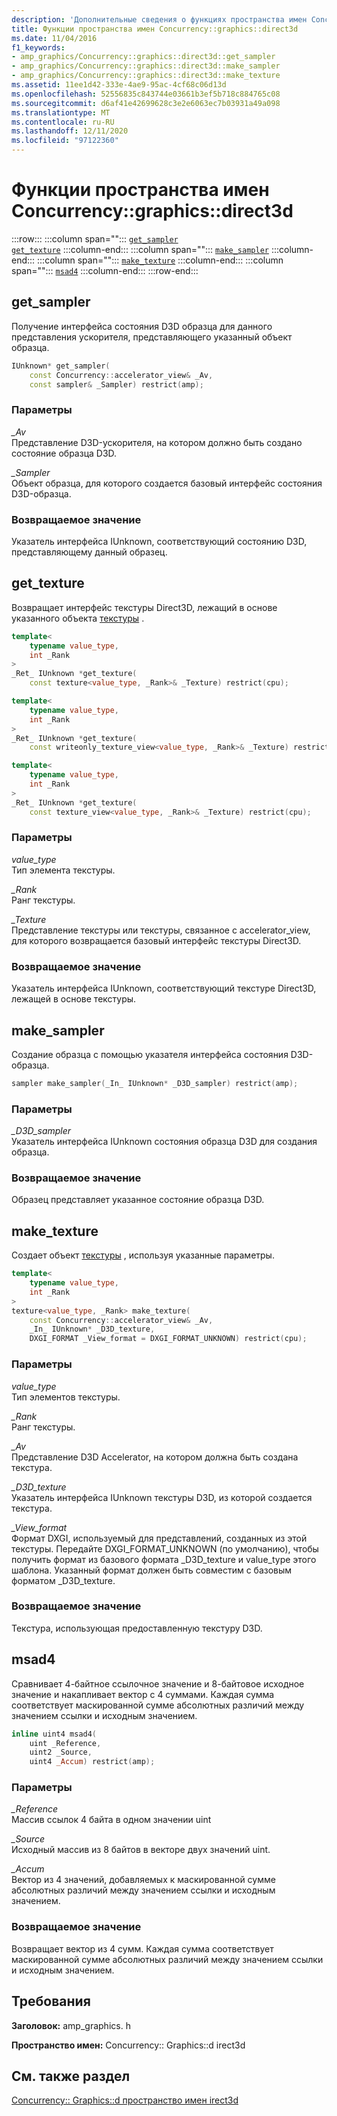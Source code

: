 ```yaml
---
description: 'Дополнительные сведения о функциях пространства имен Concurrency:: Graphics::d irect3d'
title: Функции пространства имен Concurrency::graphics::direct3d
ms.date: 11/04/2016
f1_keywords:
- amp_graphics/Concurrency::graphics::direct3d::get_sampler
- amp_graphics/Concurrency::graphics::direct3d::make_sampler
- amp_graphics/Concurrency::graphics::direct3d::make_texture
ms.assetid: 11ee1d42-333e-4ae9-95ac-4cf68c06d13d
ms.openlocfilehash: 52556835c843744e03661b3ef5b718c884765c08
ms.sourcegitcommit: d6af41e42699628c3e2e6063ec7b03931a49a098
ms.translationtype: MT
ms.contentlocale: ru-RU
ms.lasthandoff: 12/11/2020
ms.locfileid: "97122360"
---
```

# <a name="concurrencygraphicsdirect3d-namespace-functions"></a>Функции пространства имен Concurrency::graphics::direct3d

:::row:::
   :::column span="":::
      [`get_sampler`](#get_sampler)\
      [`get_texture`](#get_texture)
   :::column-end:::
   :::column span="":::
      [`make_sampler`](#make_sampler)
   :::column-end:::
   :::column span="":::
      [`make_texture`](#make_texture)
   :::column-end:::
   :::column span="":::
      [`msad4`](#msad4)
   :::column-end:::
:::row-end:::

## <a name="get_sampler"></a><a name="get_sampler"></a> get_sampler

Получение интерфейса состояния D3D образца для данного представления ускорителя, представляющего указанный объект образца.

```cpp
IUnknown* get_sampler(
    const Concurrency::accelerator_view& _Av,
    const sampler& _Sampler) restrict(amp);
```

### <a name="parameters"></a>Параметры

*_Av*<br/>
Представление D3D-ускорителя, на котором должно быть создано состояние образца D3D.

*_Sampler*<br/>
Объект образца, для которого создается базовый интерфейс состояния D3D-образца.

### <a name="return-value"></a>Возвращаемое значение

Указатель интерфейса IUnknown, соответствующий состоянию D3D, представляющему данный образец.

## <a name="get_texture"></a><a name="get_texture"></a> get_texture

Возвращает интерфейс текстуры Direct3D, лежащий в основе указанного объекта [текстуры](texture-class.md) .

```cpp
template<
    typename value_type,
    int _Rank
>
_Ret_ IUnknown *get_texture(
    const texture<value_type, _Rank>& _Texture) restrict(cpu);

template<
    typename value_type,
    int _Rank
>
_Ret_ IUnknown *get_texture(
    const writeonly_texture_view<value_type, _Rank>& _Texture) restrict(cpu);

template<
    typename value_type,
    int _Rank
>
_Ret_ IUnknown *get_texture(
    const texture_view<value_type, _Rank>& _Texture) restrict(cpu);
```

### <a name="parameters"></a>Параметры

*value_type*<br/>
Тип элемента текстуры.

*_Rank*<br/>
Ранг текстуры.

*_Texture*<br/>
Представление текстуры или текстуры, связанное с accelerator_view, для которого возвращается базовый интерфейс текстуры Direct3D.

### <a name="return-value"></a>Возвращаемое значение

Указатель интерфейса IUnknown, соответствующий текстуре Direct3D, лежащей в основе текстуры.

## <a name="make_sampler"></a><a name="make_sampler"></a> make_sampler

Создание образца с помощью указателя интерфейса состояния D3D-образца.

```cpp
sampler make_sampler(_In_ IUnknown* _D3D_sampler) restrict(amp);
```

### <a name="parameters"></a>Параметры

*_D3D_sampler*<br/>
Указатель интерфейса IUnknown состояния образца D3D для создания образца.

### <a name="return-value"></a>Возвращаемое значение

Образец представляет указанное состояние образца D3D.

## <a name="make_texture"></a><a name="make_texture"></a> make_texture

Создает объект [текстуры](texture-class.md) , используя указанные параметры.

```cpp
template<
    typename value_type,
    int _Rank
>
texture<value_type, _Rank> make_texture(
    const Concurrency::accelerator_view& _Av,
    _In_ IUnknown* _D3D_texture,
    DXGI_FORMAT _View_format = DXGI_FORMAT_UNKNOWN) restrict(cpu);
```

### <a name="parameters"></a>Параметры

*value_type*<br/>
Тип элементов текстуры.

*_Rank*<br/>
Ранг текстуры.

*_Av*<br/>
Представление D3D Accelerator, на котором должна быть создана текстура.

*_D3D_texture*<br/>
Указатель интерфейса IUnknown текстуры D3D, из которой создается текстура.

*_View_format*<br/>
Формат DXGI, используемый для представлений, созданных из этой текстуры. Передайте DXGI_FORMAT_UNKNOWN (по умолчанию), чтобы получить формат из базового формата _D3D_texture и value_type этого шаблона. Указанный формат должен быть совместим с базовым форматом _D3D_texture.

### <a name="return-value"></a>Возвращаемое значение

Текстура, использующая предоставленную текстуру D3D.

## <a name="msad4"></a><a name="msad4"></a> msad4

Сравнивает 4-байтное ссылочное значение и 8-байтовое исходное значение и накапливает вектор с 4 суммами. Каждая сумма соответствует маскированной сумме абсолютных различий между значением ссылки и исходным значением.

```cpp
inline uint4 msad4(
    uint _Reference,
    uint2 _Source,
    uint4 _Accum) restrict(amp);
```

### <a name="parameters"></a>Параметры

*_Reference*<br/>
Массив ссылок 4 байта в одном значении uint

*_Source*<br/>
Исходный массив из 8 байтов в векторе двух значений uint.

*_Accum*<br/>
Вектор из 4 значений, добавляемых к маскированной сумме абсолютных различий между значением ссылки и исходным значением.

### <a name="return-value"></a>Возвращаемое значение

Возвращает вектор из 4 сумм. Каждая сумма соответствует маскированной сумме абсолютных различий между значением ссылки и исходным значением.

## <a name="requirements"></a>Требования

**Заголовок:** amp_graphics. h

**Пространство имен:** Concurrency:: Graphics::d irect3d

## <a name="see-also"></a>См. также раздел

[Concurrency:: Graphics::d пространство имен irect3d](concurrency-graphics-direct3d-namespace.md)
